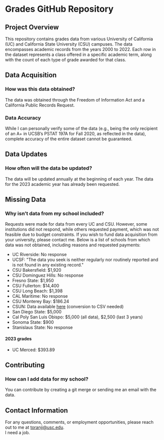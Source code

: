 # Grades GitHub Repository

## Project Overview
This repository contains grades data from various University of California (UC) and California State University (CSU) campuses. The data encompasses academic records from the years 2000 to 2022. Each row in the dataset represents a class offered in a specific academic term, along with the count of each type of grade awarded for that class.

## Data Acquisition
### How was this data obtained?
The data was obtained through the Freedom of Information Act and a California Public Records Request.

### Data Accuracy
While I can personally verify some of the data (e.g., being the only recipient of an A+ in UCSB’s PSTAT 197A for Fall 2020, as reflected in the data), complete accuracy of the entire dataset cannot be guaranteed.

## Data Updates
### How often will the data be updated?
The data will be updated annually at the beginning of each year. The data for the 2023 academic year has already been requested.

## Missing Data
### Why isn’t data from my school included?
Requests were made for data from every UC and CSU. However, some institutions did not respond, while others requested payment, which was not feasible due to budget constraints. If you wish to fund data acquisition from your university, please contact me. Below is a list of schools from which data was not obtained, including reasons and requested payments:

- UC Riverside: No response
- UCSF: "The data you seek is neither regularly nor routinely reported and is not found in any existing record."
- CSU Bakersfield: $1,920
- CSU Dominguez Hills: No response
- Fresno State: $1,950
- CSU Fullerton: $14,400
- CSU Long Beach: $1,398
- CAL Maritime: No response
- CSU Monterey Bay: $186.24
- CSUN: Data available [here](https://drive.google.com/file/d/1mdKzOsMGMawbRyODiLOhDV8iK4kVoS9y/view?usp=sharing) (conversion to CSV needed)
- San Diego State: $5,000
- Cal Poly San Luis Obispo: $5,000 (all data), $2,500 (last 3 years)
- Sonoma State: $900
- Stanislaus State: No response
#### 2023 grades
- UC Merced: $393.89


## Contributing
### How can I add data for my school?
You can contribute by creating a git merge or sending me an email with the data.

## Contact Information
For any questions, comments, or employment opportunities, please reach out to me at toranji@usc.edu.  
I need a job.
